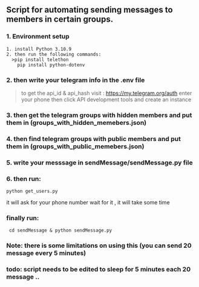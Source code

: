 ## Script for automating sending messages to members in certain groups.
### 1.  Environment setup
	1. install Python 3.10.9
	2. then run the following commands:
	  >pip install telethon
	    pip install python-dotenv
### 2.  then write your telegram info in the .env file
> to get the api_id & api_hash visit : https://my.telegram.org/auth enter your phone then click API development tools and create an instance 

### 3. then get the  telegram groups with hidden members and put them in (groups_with_hidden_memebers.json)
### 4. then find telegram groups with public members and put them in (groups_with_public_memebers.json)

### 5. write your messsage in sendMessage/sendMessage.py file 
### 6. then run:
    python get_users.py  
   it will ask for your phone number
   wait for it , it will take some time
### finally run:
     cd sendMessage & python sendMessage.py
 
### Note: there is some limitations on using this (you can send 20 message every 5 minutes)
### todo: script needs to be edited to sleep for 5 minutes each 20 message ..
